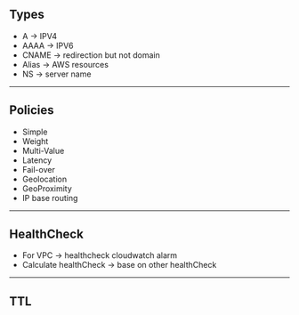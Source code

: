 Types
-
- A -> IPV4
- AAAA -> IPV6
- CNAME -> redirection but not domain
- Alias -> AWS resources
- NS -> server name

---
## Policies
 
  - Simple
  - Weight
  - Multi-Value
  - Latency
  - Fail-over
  - Geolocation
  - GeoProximity
  - IP base routing

---
## HealthCheck

- For VPC -> healthcheck cloudwatch alarm
- Calculate healthCheck -> base on other healthCheck

---
## TTL
